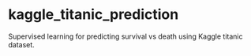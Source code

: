 # kaggle_titanic_prediction
Supervised learning for predicting survival vs death using Kaggle titanic dataset.
